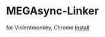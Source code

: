 # MEGAsync-Linker
for Violentmonkey, Chrome
[Install](https://github.com/gerlyb/MEGAsync-Linker/raw/main/MEGAsyncLinker.user.js)
